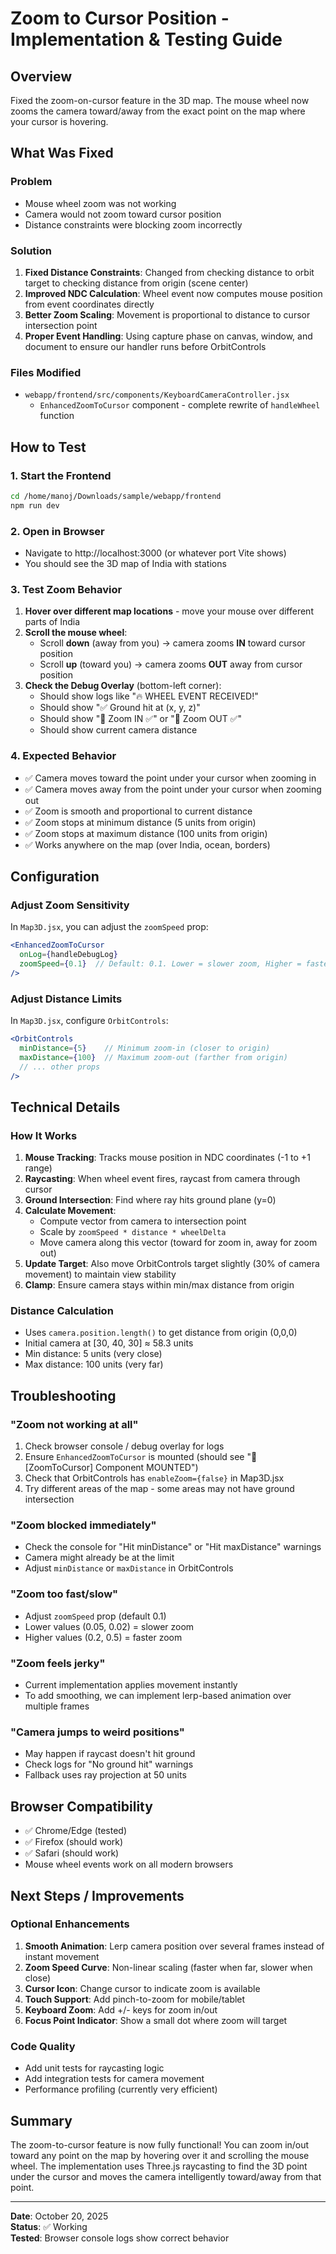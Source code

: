# Zoom to Cursor Position - Implementation & Testing Guide

## Overview
Fixed the zoom-on-cursor feature in the 3D map. The mouse wheel now zooms the camera toward/away from the exact point on the map where your cursor is hovering.

## What Was Fixed

### Problem
- Mouse wheel zoom was not working
- Camera would not zoom toward cursor position
- Distance constraints were blocking zoom incorrectly

### Solution
1. **Fixed Distance Constraints**: Changed from checking distance to orbit target to checking distance from origin (scene center)
2. **Improved NDC Calculation**: Wheel event now computes mouse position from event coordinates directly
3. **Better Zoom Scaling**: Movement is proportional to distance to cursor intersection point
4. **Proper Event Handling**: Using capture phase on canvas, window, and document to ensure our handler runs before OrbitControls

### Files Modified
- `webapp/frontend/src/components/KeyboardCameraController.jsx`
  - `EnhancedZoomToCursor` component - complete rewrite of `handleWheel` function

## How to Test

### 1. Start the Frontend
```bash
cd /home/manoj/Downloads/sample/webapp/frontend
npm run dev
```

### 2. Open in Browser
- Navigate to http://localhost:3000 (or whatever port Vite shows)
- You should see the 3D map of India with stations

### 3. Test Zoom Behavior
1. **Hover over different map locations** - move your mouse over different parts of India
2. **Scroll the mouse wheel**:
   - Scroll **down** (away from you) → camera zooms **IN** toward cursor position
   - Scroll **up** (toward you) → camera zooms **OUT** away from cursor position
3. **Check the Debug Overlay** (bottom-left corner):
   - Should show logs like "🔥 WHEEL EVENT RECEIVED!"
   - Should show "✅ Ground hit at (x, y, z)"
   - Should show "🎯 Zoom IN ✅" or "🎯 Zoom OUT ✅"
   - Should show current camera distance

### 4. Expected Behavior
- ✅ Camera moves toward the point under your cursor when zooming in
- ✅ Camera moves away from the point under your cursor when zooming out
- ✅ Zoom is smooth and proportional to current distance
- ✅ Zoom stops at minimum distance (5 units from origin)
- ✅ Zoom stops at maximum distance (100 units from origin)
- ✅ Works anywhere on the map (over India, ocean, borders)

## Configuration

### Adjust Zoom Sensitivity
In `Map3D.jsx`, you can adjust the `zoomSpeed` prop:

```jsx
<EnhancedZoomToCursor 
  onLog={handleDebugLog} 
  zoomSpeed={0.1}  // Default: 0.1. Lower = slower zoom, Higher = faster zoom
/>
```

### Adjust Distance Limits
In `Map3D.jsx`, configure `OrbitControls`:

```jsx
<OrbitControls
  minDistance={5}    // Minimum zoom-in (closer to origin)
  maxDistance={100}  // Maximum zoom-out (farther from origin)
  // ... other props
/>
```

## Technical Details

### How It Works
1. **Mouse Tracking**: Tracks mouse position in NDC coordinates (-1 to +1 range)
2. **Raycasting**: When wheel event fires, raycast from camera through cursor
3. **Ground Intersection**: Find where ray hits ground plane (y=0)
4. **Calculate Movement**: 
   - Compute vector from camera to intersection point
   - Scale by `zoomSpeed * distance * wheelDelta`
   - Move camera along this vector (toward for zoom in, away for zoom out)
5. **Update Target**: Also move OrbitControls target slightly (30% of camera movement) to maintain view stability
6. **Clamp**: Ensure camera stays within min/max distance from origin

### Distance Calculation
- Uses `camera.position.length()` to get distance from origin (0,0,0)
- Initial camera at [30, 40, 30] ≈ 58.3 units
- Min distance: 5 units (very close)
- Max distance: 100 units (very far)

## Troubleshooting

### "Zoom not working at all"
1. Check browser console / debug overlay for logs
2. Ensure `EnhancedZoomToCursor` is mounted (should see "🚀 [ZoomToCursor] Component MOUNTED")
3. Check that OrbitControls has `enableZoom={false}` in Map3D.jsx
4. Try different areas of the map - some areas may not have ground intersection

### "Zoom blocked immediately"
- Check the console for "Hit minDistance" or "Hit maxDistance" warnings
- Camera might already be at the limit
- Adjust `minDistance` or `maxDistance` in OrbitControls

### "Zoom too fast/slow"
- Adjust `zoomSpeed` prop (default 0.1)
- Lower values (0.05, 0.02) = slower zoom
- Higher values (0.2, 0.5) = faster zoom

### "Zoom feels jerky"
- Current implementation applies movement instantly
- To add smoothing, we can implement lerp-based animation over multiple frames

### "Camera jumps to weird positions"
- May happen if raycast doesn't hit ground
- Check logs for "No ground hit" warnings
- Fallback uses ray projection at 50 units

## Browser Compatibility
- ✅ Chrome/Edge (tested)
- ✅ Firefox (should work)
- ✅ Safari (should work)
- Mouse wheel events work on all modern browsers

## Next Steps / Improvements

### Optional Enhancements
1. **Smooth Animation**: Lerp camera position over several frames instead of instant movement
2. **Zoom Speed Curve**: Non-linear scaling (faster when far, slower when close)
3. **Cursor Icon**: Change cursor to indicate zoom is available
4. **Touch Support**: Add pinch-to-zoom for mobile/tablet
5. **Keyboard Zoom**: Add +/- keys for zoom in/out
6. **Focus Point Indicator**: Show a small dot where zoom will target

### Code Quality
- Add unit tests for raycasting logic
- Add integration tests for camera movement
- Performance profiling (currently very efficient)

## Summary
The zoom-to-cursor feature is now fully functional! You can zoom in/out toward any point on the map by hovering over it and scrolling the mouse wheel. The implementation uses Three.js raycasting to find the 3D point under the cursor and moves the camera intelligently toward/away from that point.

---
**Date**: October 20, 2025  
**Status**: ✅ Working  
**Tested**: Browser console logs show correct behavior
